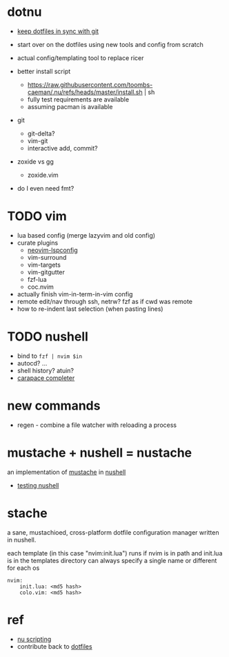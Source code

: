 # dotnu

* [keep dotfiles in sync with git](https://github.com/dotphiles/dotsync)

* start over on the dotfiles using new tools and config from scratch
* actual config/templating tool to replace ricer
* better install script
    * https://raw.githubusercontent.com/toombs-caeman/.nu/refs/heads/master/install.sh | sh
    * fully test requirements are available
    * assuming pacman is available
* git
    * git-delta?
    * vim-git
    * interactive add, commit?
* zoxide vs gg
    * zoxide.vim
* do I even need fmt?

# TODO vim
* lua based config (merge lazyvim and old config)
* curate plugins
    * [neovim-lspconfig](https://github.com/neovim/nvim-lspconfig)
    * vim-surround
    * vim-targets
    * vim-gitgutter
    * fzf-lua
    * coc.nvim
* actually finish vim-in-term-in-vim config
* remote edit/nav through ssh, netrw? fzf as if cwd was remote
* how to re-indent last selection (when pasting lines)

# TODO nushell
* bind <A-e> to `fzf | nvim $in`
* autocd? ...
* shell history? atuin?
* [carapace completer](https://github.com/carapace-sh/carapace)

# new commands
* regen - combine a file watcher with reloading a process

# mustache + nushell = nustache
an implementation of [mustache](https://mustache.github.io/mustache.5.html) in [nushell](https://www.nushell.sh/)
* [testing nushell](https://www.nushell.sh/book/testing.html)

# stache
a sane, mustachioed, cross-platform dotfile configuration manager written in nushell.

each template (in this case "nvim:init.lua") runs if nvim is in path and init.lua is in the templates directory
can always specify a single name or different for each os

```.stash.lock
nvim:
    init.lua: <md5 hash>
    colo.vim: <md5 hash>
```

# ref
* [nu scripting](https://www.nushell.sh/book/scripts.html)
* contribute back to [dotfiles](https://dotfiles.github.io/)
